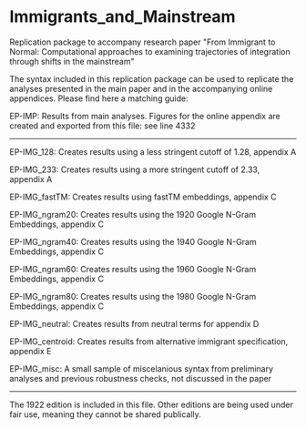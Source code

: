 # Immigrants_and_Mainstream
Replication package to accompany research paper "From Immigrant to Normal: Computational approaches to examining trajectories of integration through shifts in the mainstream"




The syntax included in this replication package can be used to replicate the analyses presented in the main paper and in the accompanying online appendices. Please find here a matching guide:

EP-IMP: Results from main analyses. Figures for the online appendix are created and exported from this file: see line 4332
___________________________________________________________________________________________

EP-IMG_128: Creates results using a less stringent cutoff of 1.28, appendix A

EP-IMG_233: Creates results using a more stringent cutoff of 2.33, appendix A

EP-IMG_fastTM: Creates results using fastTM embeddings, appendix C

EP-IMG_ngram20: Creates results using the 1920 Google N-Gram Embeddings, appendix C

EP-IMG_ngram40: Creates results using the 1940 Google N-Gram Embeddings, appendix C

EP-IMG_ngram60: Creates results using the 1960 Google N-Gram Embeddings, appendix C

EP-IMG_ngram80: Creates results using the 1980 Google N-Gram Embeddings, appendix C

EP-IMG_neutral: Creates results from neutral terms for appendix D

EP-IMG_centroid: Creates results from alternative immigrant specification, appendix E

EP-IMG_misc: A small sample of miscelanious syntax from preliminary analyses and previous robustness checks, not discussed in the paper

___________________________________________________________________________________________


The 1922 edition is included in this file. Other editions are being used under fair use, meaning they cannot be shared publically.

